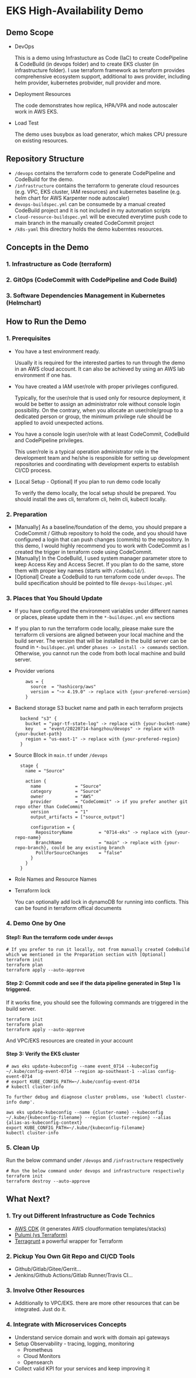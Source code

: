 # EKS High-Availability Demo

## Demo Scope

- DevOps

  This is a demo using Infrastucture as Code (IaC) to create CodePipeline & CodeBuild (in devops folder) and to create EKS cluster (in infrastructure folder). I use terraform framework as terraform provides comprehensive ecosystem support, additional to aws provider, including helm provider, kubernetes probvider, null provider and more.

- Deployment Resources

  The code demonstrates how replica, HPA/VPA and node autoscaler work in AWS EKS.

- Load Test

  The demo uses busybox as load generator, which makes CPU pressure on existing resources.

## Repository Structure

- `/devops` contains the terraform code to generate CodePipeline and CodeBuild for the demo.
- `/infrastructure` contains the terraform to generate cloud resources (e.g. VPC, EKS cluster, IAM resources) and kubernetes baseline (e.g. helm chart for AWS Karpenter node autoscaler)
- `devops-buildspec.yml` can be consumede by a manual created CodeBuild project and it is not included in my automation scripts
- `cloud-resource-buildspec.yml` will be executed everytime push code to main branch in the manually created CodeCommit project
- `/k8s-yaml` this directory holds the demo kuberntes resources.



## Concepts in the Demo

### 1. Infrastructure as Code (terraform)

### 2. GitOps (CodeCommit with CodePipeline and Code Build)

### 3. Software Dependencies Management in Kubernetes (Helmchart)



## How to Run the Demo

### 1. Prerequisites

- You have a test environment ready. 

  Usually it is required for the interested parties to run through the demo in an AWS cloud account. It can also be achieved by using an AWS lab environment if one has.

- You have created a IAM user/role with proper privileges configured.

  Typically, for the user/role that is used only for resource deployment, it would be better to assign an administrator role without console login possibility. On the contrary, when you allocate an user/role/group to a dedicated person or group, the minimum privilege rule should be applied to avoid unexpected actions.

- You have a console login user/role with at least CodeCommit, CodeBuild and CodePipeline privileges.

  This user/role is a typical operation administrator role in the development team and he/she is responsible for setting up  development repositories and coordinating with development experts to establish CI/CD process. 

- [Local Setup - Optional] If you plan to run demo code locally

  To verify the demo locally, the local setup should be prepared. You should install the aws cli, terraform cli, helm cli, kubectl locally.

### 2. Preparation

- [Manually] As a baseline/foundation of the demo, you should prepare a CodeCommit / Github repository to hold the code, and you should have configured a login that can push changes (commits) to the repository. In this demo, I would highly recommend you to work with CodeCommit as I created the trigger in terraform code using CodeCommit.
- [Manually] In the CodeBuild, I used system manager parameter store to keep Access Key and Access Secret. If you plan to do the same, store them with proper key names (starts with `/CodeBuild/`).
- [Optional] Create a CodeBuild to run terraform code under `devops`. The build specification should be pointed to file `devops-buildspec.yml`

### 3. Places that You Should Update

- If you have configured the environment variables under different names or places, please update them in the `*-buildspec.yml` `env` sections

- If you plan to run the terraform code locally, please make sure the terraform cli versions are aligned between your local machine and the build server. The version that will be installed in the build server can be found in `*-buildspec.yml` under `phases -> install -> commands` section. Otherwise, you cannot run the code from both local machine and build server.

- Provider verions

  ```HCL
      aws = {
        source  = "hashicorp/aws"
        version = "~> 4.19.0" -> replace with {your-prefered-version}
      }
  ```

- Backend storage S3 bucket name and path in each terraform projects

  ```HCL
    backend "s3" {
      bucket = "yagr-tf-state-log" -> replace with {your-bucket-name}
      key    = "event/20220714-hangzhou/devops" -> replace with {your-bucket-path}
      region = "us-east-1" -> replace with {your-prefered-region}
    }
  ```

- Source Block in `main.tf` under `/devops`

  ```
    stage {
      name = "Source"
  
      action {
        name             = "Source"
        category         = "Source"
        owner            = "AWS"
        provider         = "CodeCommit" -> if you prefer another git repo other than CodeCommit
        version          = "1"
        output_artifacts = ["source_output"]
  
        configuration = {
          RepositoryName          = "0714-eks" -> replace with {your-repo-name}
          BranchName              = "main" -> replace with {your-repo-branch}, could be any existing branch
          PollForSourceChanges    = "false"
        }
      }
    }
  ```

- Role Names and Resource Names

- Terraform lock

  You can optionally add lock in dynamoDB for running into conflicts. This can be found in terraform offical documents

### 4. Demo One by One

#### Step1: Run the terraform code under `devops`

```shell
# If you prefer to run it locally, not from manually created CodeBuild which we mentioned in the Preparation section with [Optional]
terraform init
terraform plan
terraform apply --auto-approve
```

#### Step 2: Commit code and see if the data pipeline generated in Step 1 is triggered.

If it works fine, you should see the following commands are triggered in the build server.

```shell
terraform init
terraform plan
terraform apply --auto-approve
```

And VPC/EKS resources are created in your account

#### Step 3: Verify the EKS cluster 

```shell
# aws eks update-kubeconfig --name event_0714 --kubeconfig ~/.kube/config-event-0714 --region ap-southeast-1 --alias config-event-0714
# export KUBE_CONFIG_PATH=~/.kube/config-event-0714
# kubectl cluster-info

To further debug and diagnose cluster problems, use 'kubectl cluster-info dump'.

aws eks update-kubeconfig --name {cluster-name} --kubeconfig ~/.kube/{kubeconfig-filename} --region {cluster-region} --alias {alias-as-kubeconfig-context}
export KUBE_CONFIG_PATH=~/.kube/{kubeconfig-filename}
kubectl cluster-info
```

### 5. Clean Up

Run the below command under `/devops` and `/infrastructure` respectively

```shell
# Run the below command under devops and infrastructure respectively
terraform init
terraform destroy --auto-approve
```



## What Next?

### 1. Try out Different Infrastructure as Code Technics

- [AWS CDK](https://aws.amazon.com/cdk/) (it generates AWS cloudformation templates/stacks)
- [Pulumi (vs Terraform)](https://www.pulumi.com/docs/intro/vs/terraform/)
- [Terragrunt](https://terragrunt.gruntwork.io/) a powerful wrapper for Terraform

### 2. Pickup You Own Git Repo and CI/CD Tools 

- Github/Gitlab/Gitee/Gerrit...
- Jenkins/Github Actions/Gitlab Runner/Travis CI...

### 3. Involve Other Resources

- Additionally to VPC/EKS. there are more other resources that can be integrated. Just do it.

### 4. Integrate with Microservices Concepts

- Understand service domain and work with domain api gateways
- Setup Observability - tracing, logging, monitoring
  - Prometheus
  - Cloud Monitors
  - Opensearch
- Collect valid KPI for your services and keep improving it

### 